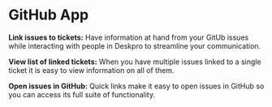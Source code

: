 GitHub App
===

**Link issues to tickets:** Have information at hand from your GitUb issues while interacting with people in Deskpro to streamline your communication.

**View list of linked tickets:** When you have multiple issues linked to a single ticket it is easy to view information on all of them.

**Open issues in GitHub:** Quick links make it easy to open issues in GitHub so you can access its full suite of functionality.
